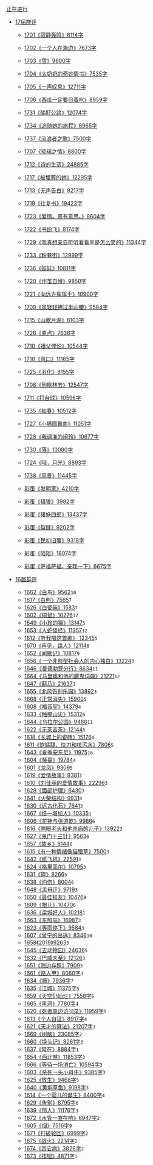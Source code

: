 [正在进行](./Now.md)

- [17届群评]()
  - [1701《寂静轰鸣》8114字](./17/1701.md)
  - [1702《一个人在海边》7673字](./17/1702.md)
  - [1703《雪》9600字](./17/1703.md)
  - [1704《太奶奶的奇妙情书》7535字](./17/1704.md)
  - [1705《一声叹息》12711字](./17/1705.md)
  - [1706《西瓜一定要舀着吃》8959字](./17/1706.md)
  - [1731《酩酊公路》12074字](./17/1731.md)
  - [1734《追随她的旅程》8965字](./17/1734.md)
  - [1737《流浪者之歌》7500字](./17/1737.md)
  - [1707《琉璃之情》8800字](./17/1707.md)
  - [1712《诗的生活》24885字](./17/1712.md)
  - [1717《被埋葬的她》12295字](./17/1717.md)
  - [1713《无声告白》9217字](./17/1713.md)
  - [1719《往复书》19423字](./17/1719.md)
  - [1723《爱情。真有意思。》8604字](./17/1723.md)
  - [1722《书纷飞》8174字](./17/1722.md)
  - [1729《我真想亲自听听看看羊是怎么笑的》11344字](./17/1729.md)
  - [1733《粉巷街》12999字](./17/1733.md)
  - [1736《娃娃》10811字](./17/1736.md)
  - [1720《作茧自缚》9850字](./17/1720.md)
  - [1721《向远方挥挥手》10900字](./17/1721.md)
  - [1709《风轻轻拂过半山腰》9584字](./17/1709.md)
  - [1715《山歌月湖》8103字](./17/1715.md)
  - [1726《原点》7636字](./17/1726.md)
  - [1710《祖父悖论》10544字](./17/1710.md)
  - [1718《风口》11165字](./17/1718.md)
  - [1725《羽化》8155字](./17/1725.md)
  - [1708《到枫林去》12547字](./17/1708.md)
  - [1711《打台球》10596字](./17/1711.md)
  - [1735《如春》10512字](./17/1735.md)
  - [1727《小猫圆舞曲》11051字](./17/1727.md)
  - [1728《我调准的闹玲》10677字](./17/1728.md)
  - [1730《落》10080字](./17/1730.md)
  - [1724《哦，月光》8893字](./17/1724.md)
  - [1738《风景》11445字](./17/1738.md)

  - [彩蛋《发明家》4210字](./17/1799.md)
  - [彩蛋《猎狼》3982字](./17/1798.md)
  - [彩蛋《猪妖四郎》13437字](./17/1797.md)
  - [彩蛋《裂缝》9202字](./17/1796.md)
  - [彩蛋《民初旧事》9318字](./17/1795.md)
  - [彩蛋《陌陌》18074字](./17/1794.md)
  - [彩蛋《萨福萨福，亲我一下》6675字](./17/1793.md)


- [16届群评]()
  - [1662《白鸟》9562](./16/1662.md)`10`
  - [1617《白熊》7565](./16/1617.md)`7`
  - [1626《白瓷碗》1583](./16/1626.md)`7`
  - [1602《硕鼠》10276](./16/1602.md)`12`
  - [1649《小玲的猫》13147](./16/1649.md)`5`
  - [1653《人蛇怪经》11357](./16/1653.md)`12`
  - [1612《听我唱这首歌》 12345](./16/1612.md)`5`
  - [1670《再见，路人》12114](./16/1670.md)`8`
  - [1652《闻歌记》10817](./16/1652.md)`9`
  - [1656《一个非典型社会人的内心独白》13224](./16/1656.md)`3`
  - [1646《曼德勃罗分行》8634](./16/1646.md)`11`
  - [1664《马里奥和他的魔鬼词典》21221](./16/1664.md)`12`
  - [1647《蓟马》21637](./16/1647.md)`3`
  - [1655《北风告别乐园》13892](./16/1655.md)`3`
  - [1668《正常消失》15900](./16/1668.md)`5`
  - [1608《福音契》14379](./16/1608.md)`4`
  - [1633《触摸山尖》15312](./16/1633.md)`6`
  - [1644《乌拉尔公园》9480](./16/1644.md)`11`
  - [1622《无茶苦茶》12144](./16/1622.md)`5`
  - [1618《长城上的瓷砖》15176](./16/1618.md)`4`
  - [1611《蚱蜢腿、快刀和核污水》7806](./16/1611.md)`5`
  - [1643《夏季安东尼》11975](./16/1643.md)`16`
  - [1604《藤蔓》19784](./16/1604.md)`4`
  - [1601《龙凤》9309](./16/1601.md)`5`
  - [1619《爱情故事》8381](./16/1619.md)`3`
  - [1610《刘佳丽的爱情故事》22296](./16/1610.md)`3`
  - [1628《面部护理》8430](./16/1628.md)`3`
  - [1641《火柴结构》9931](./16/1641.md)`8`
  - [1630《远古化石》7641](./16/1630.md)`3`
  - [1667《结一塔加人》10335](./16/1667.md)`1`
  - [1606《花神与张道乾》9986](./16/1606.md)`6`
  - [1616《瞎眼老头和他杀庙的儿子》13922](./16/1616.md)`3`
  - [1627《鬼门十三针》9563](./16/1627.md)`6`
  - [1657《故乡》8144](./16/1657.md)`6`
  - [1615《有一种情绪像猫眼草》7500](./16/1615.md)`3`
  - [1642《纸飞机》22591](./16/1642.md)`3`
  - [1624《格里高尔》10795](./16/1624.md)`3`
  - [1631《碎》8266](./16/1631.md)`5`
  - [1638《灼伤》8004](./16/1638.md)`6`
  - [1648《孟母迁》9719](./16/1648.md)`3`
  - [1650《最佳损友》10476](./16/1650.md)`9`
  - [1609《根儿》10470](./16/1609.md)`6`
  - [1636《梁城好人》10218](./16/1636.md)`1`
  - [1663《东照岛》16987](./16/1663.md)`3`
  - [1623《等雨停下》9584](./16/1623.md)`3`
  - [1607《曾宁的出逃》8346](./16/1607.md)`10`
  - [1658《2019》9263](./16/1658.md)`3`
  - [1645《去动物园》24636](./16/1645.md)`5`
  - [1632《巴威未至》12126](./16/1632.md)`3`
  - [1651《海边存照》7909](./16/1651.md)`3`
  - [1661《路人甲》8060字](./16/1661.md)`3`
  - [1634《瘾》7936字](./16/1634.md)`7`
  - [1635《江城》11375字](./16/1635.md)`5`
  - [1659《天空仍灿烂》7558字](./16/1659.md)`6`
  - [1665《黑洞》7780字](./16/1665.md)`4`
  - [1620《死者周边访问录》11959字](./16/1620.md)`5`
  - [1613《个人自证》8917字](./16/1613.md)`4`
  - [1621《天才的算法》21207字](./16/1621.md)`3`
  - [1669《树脑》23085字](./16/1669.md)`2`
  - [1660《换头记》8261字](./16/1660.md)`3`
  - [1637《常在》8884字](./16/1637.md)`1`
  - [1654《西北憾》11853字](./16/1654.md)`3`
  - [1666《等待一场消亡》10594字](./16/1666.md)`3`
  - [1603《杀死一头小母牛》9385字](./16/1603.md)`3`
  - [1625《放生》9468字](./16/1625.md)`5`
  - [1640《黄焖草鱼》9198字](./16/1640.md)`3`
  - [1614《一个婴儿的诞生》8400字](./16/1614.md)`4`
  - [1629《告别》8795字](./16/1629.md)`6`
  - [1639《那人》11176字](./16/1639.md)`3`
  - [1672《水管一直在响》6947字](./16/1672.md)`2`
  - [1605《烟》7516字](./16/1605.md)`9`
  - [1671《打破轮回》6999字](./16/1671.md)`2`
  - [1675《战火》2214字](./16/1675.md)`2`
  - [1674《其它病》3826字](./16/1674.md)`2`
  - [1673《按钮》4871字](./16/1673.md)`1`